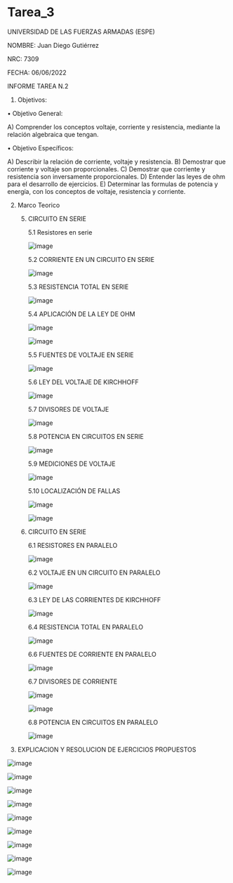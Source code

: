 # Tarea_3
UNIVERSIDAD DE LAS FUERZAS ARMADAS (ESPE)

NOMBRE: Juan Diego Gutiérrez

NRC: 7309

FECHA: 06/06/2022

INFORME TAREA N.2

1. Objetivos:

•	Objetivo General: 

A)	Comprender los conceptos voltaje, corriente y resistencia, mediante la relación algebraica que tengan. 

•	Objetivo Específicos:

A)	Describir la relación de corriente, voltaje y resistencia.
B)	Demostrar que corriente y voltaje son proporcionales.
C)	Demostrar que corriente y resistencia son inversamente proporcionales.
D)	Entender las leyes de ohm para el desarrollo de ejercicios. 
E)	Determinar las formulas de potencia y energía, con los conceptos de voltaje, resistencia y corriente.

2. Marco Teorico

   5. CIRCUITO EN SERIE
   
      5.1	Resistores en serie
      
      ![image](https://user-images.githubusercontent.com/105677161/172258433-643c949b-6c93-4e7b-b21d-16eaa99f4385.png)
      
      5.2 CORRIENTE EN UN CIRCUITO EN SERIE
      
      ![image](https://user-images.githubusercontent.com/105677161/172258526-4a03c83f-0c24-4095-895e-c3f215519e92.png)
      
      5.3 RESISTENCIA TOTAL EN SERIE
      
      ![image](https://user-images.githubusercontent.com/105677161/172258565-55fd09e2-c643-4948-9078-b26d5686c8c0.png)
      
      5.4 APLICACIÓN DE LA LEY DE OHM
      
      ![image](https://user-images.githubusercontent.com/105677161/172258597-c09f1431-f40d-4d1b-83d4-5162f44753fc.png)
      
      ![image](https://user-images.githubusercontent.com/105677161/172258628-b4c637e2-d524-45c1-952a-b76d382793a3.png)
      
      5.5 FUENTES DE VOLTAJE EN SERIE
      
      ![image](https://user-images.githubusercontent.com/105677161/172258682-300cc5d4-32b8-4b28-9819-bfb0fcd8dc3d.png)
      
      5.6 LEY DEL VOLTAJE DE KIRCHHOFF

      ![image](https://user-images.githubusercontent.com/105677161/172258732-96a76ed1-af01-4380-aada-27007565eff4.png)
      
      5.7 DIVISORES DE VOLTAJE 
      
      ![image](https://user-images.githubusercontent.com/105677161/172258775-db9c7926-95d7-4b0e-a499-77a9538afae1.png)
      
      5.8 POTENCIA EN CIRCUITOS EN SERIE
      
      ![image](https://user-images.githubusercontent.com/105677161/172258838-0c61b040-1c66-48a8-9f4e-120496d5a412.png)
      
      5.9 MEDICIONES DE VOLTAJE
      
      ![image](https://user-images.githubusercontent.com/105677161/172258876-ad7df56e-2ff3-432a-8d9b-b68c89d0c9eb.png)
      
      5.10 LOCALIZACIÓN DE FALLAS
      
      ![image](https://user-images.githubusercontent.com/105677161/172258905-cba605b7-cbbb-4500-afd3-334deed71498.png)
      
      ![image](https://user-images.githubusercontent.com/105677161/172258927-7e596dd8-7ef4-437e-8b27-64b0aa95a3d1.png)
      
   6. CIRCUITO EN SERIE
      
      6.1	RESISTORES EN PARALELO
      
      ![image](https://user-images.githubusercontent.com/105677161/172259027-8953534e-03a1-477a-9265-7a266b54316a.png)
      
      6.2 VOLTAJE EN UN CIRCUITO EN PARALELO
      
      ![image](https://user-images.githubusercontent.com/105677161/172259058-9ca4bd2d-eb53-4658-93b6-677891f0a8a3.png)
      
      6.3	LEY DE LAS CORRIENTES DE KIRCHHOFF
      
      ![image](https://user-images.githubusercontent.com/105677161/172259114-321c7fa0-9eab-409a-9fed-2c46fc388c64.png)
      
      6.4	RESISTENCIA TOTAL EN PARALELO
      
      ![image](https://user-images.githubusercontent.com/105677161/172259146-bf47b957-2b34-49fa-b1ae-db71dcfbd881.png)
      
      6.6	FUENTES DE CORRIENTE EN PARALELO
      
      ![image](https://user-images.githubusercontent.com/105677161/172259172-574310f8-2400-4567-aa9a-8f303d562480.png)
      
      6.7	DIVISORES DE CORRIENTE
      
      ![image](https://user-images.githubusercontent.com/105677161/172259225-68766473-161d-471c-8b41-e04a96b577c9.png)
      
      ![image](https://user-images.githubusercontent.com/105677161/172259237-2152b3dd-9f9a-444a-b4dc-8a0abcb6e538.png)
      
      6.8	POTENCIA EN CIRCUITOS EN PARALELO
      
      ![image](https://user-images.githubusercontent.com/105677161/172259264-5200570e-ddff-441a-b500-e49c270474e2.png)
 
 3. EXPLICACION Y RESOLUCION DE EJERCICIOS PROPUESTOS
 
![image](https://user-images.githubusercontent.com/105677161/172260271-3c83bf71-fce2-4ea7-8e7e-261093d8dcb1.png)

![image](https://user-images.githubusercontent.com/105677161/172260408-f48b968a-a7a8-463f-9936-9ef73a7d1d5b.png)

![image](https://user-images.githubusercontent.com/105677161/172260524-ed229758-5447-47a7-9e45-0f6723279d8c.png)

![image](https://user-images.githubusercontent.com/105677161/172261441-f0e95021-6262-4dea-a821-8d730da98ef1.png)

![image](https://user-images.githubusercontent.com/105677161/172261628-20e2f220-f8f9-4e0f-a072-2a86e0d7e57b.png)

![image](https://user-images.githubusercontent.com/105677161/172261860-ef1a6697-176b-42ca-b730-9d367c8dab36.png)

![image](https://user-images.githubusercontent.com/105677161/172262024-b7f99092-2f86-4276-bc6f-9ff21978c7e2.png)

![image](https://user-images.githubusercontent.com/105677161/172262147-8f1992a8-557f-4309-90ab-238ee3279c86.png)

![image](https://user-images.githubusercontent.com/105677161/172262341-9e5c6b07-4e9a-48d4-b3eb-906c11842c65.png)






